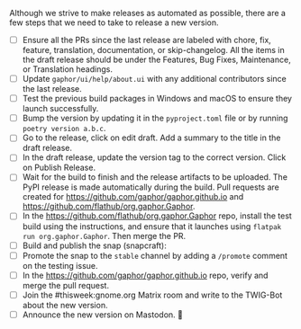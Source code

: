 Although we strive to make releases as automated as possible, there are a few steps that we need to take to release a new version.

- [ ] Ensure all the PRs since the last release are labeled with chore, fix, feature, translation, documentation, or skip-changelog.
All the items in the draft release should be under the Features, Bug Fixes, Maintenance, or Translation headings.
- [ ] Update `gaphor/ui/help/about.ui` with any additional contributors since the last release.
- [ ] Test the previous build packages in Windows and macOS to ensure they launch successfully.
- [ ] Bump the version by updating it in the `pyproject.toml` file or by running `poetry version a.b.c`.
- [ ] Go to the release, click on edit draft. Add a summary to the title in the draft release.
- [ ] In the draft release, update the version tag to the correct version. Click on Publish Release.
- [ ] Wait for the build to finish and the release artifacts to be uploaded.
      The PyPI release is made automatically during the build.
      Pull requests are created for https://github.com/gaphor/gaphor.github.io and https://github.com/flathub/org.gaphor.Gaphor.
- [ ] In the https://github.com/flathub/org.gaphor.Gaphor repo, install the test build using the instructions, and ensure that it launches using `flatpak run org.gaphor.Gaphor`. Then merge the PR.
- [ ] Build and publish the snap (snapcraft):
- [ ] Promote the snap to the `stable` channel by adding a `/promote` comment on the testing issue.
- [ ] In the https://github.com/gaphor/gaphor.github.io repo, verify and merge the pull request.
- [ ] Join the #thisweek:gnome.org Matrix room and write to the TWIG-Bot about the new version.
- [ ] Announce the new version on Mastodon. :tada:
